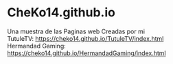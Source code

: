 # CheKo14.github.io
Una muestra de las Paginas web Creadas por mi <br>
TutuleTV: https://cheko14.github.io/TutuleTV/index.html <br>
Hermandad Gaming: https://cheko14.github.io/HermandadGaming/index.html
